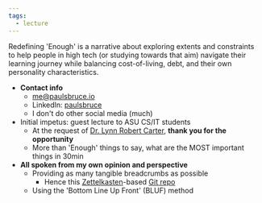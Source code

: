 ```yaml
---
tags:
  - lecture
---
```

Redefining 'Enough' is a narrative about exploring extents and constraints to help people in high tech (or studying towards that aim) navigate their learning journey while balancing cost-of-living, debt, and their own personality characteristics.

* **Contact info**
	* me@paulsbruce.io
	* LinkedIn: [paulsbruce](https://www.linkedin.com/in/paulsbruce)
	* I don't do other social media (much)
* Initial impetus: guest lecture to ASU CS/IT students
	* At the request of [Dr. Lynn Robert Carter](https://www.linkedin.com/in/lynn-robert-carter-b84ab187/), **thank you for the opportunity**
	* More than 'Enough' things to say, what are the MOST important things in 30min
* **All spoken from my own opinion and perspective**
	* Providing as many tangible breadcrumbs as possible
		* Hence this [Zettelkasten](https://zettelkasten.de/overview/)-based [Git repo](https://github.com/paulsbruce/redefining-notes)
	* Using the 'Bottom Line Up Front' (BLUF) method
	